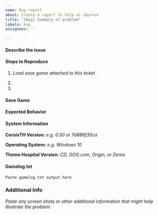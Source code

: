 ```yaml
---
name: Bug report
about: Create a report to help us improve
title: "[Bug] Summary of problem"
labels: bug
assignees: ''

---
```


#### Describe the issue


#### Steps to Reproduce
1. *Load save game attached to this ticket*

2.

3.

#### Save Game
<!-- It is often useful for us if you have a save game from shortly before the issue occurs that can be used to recreate the problem. Sometimes a save that shows the issue happening may be useful as well. As GitHub currently only supports uploading of images, you will have to upload your your savegames to
an another source such as Google Drive: https://drive.google.com , Dropbox: https://dropbox.com , or OneDrive: https://onedrive.live.com . Add the link to the file to your issue and make the file(s) public, so we can access your gamelog or savegame. The most important thing is to not remove these files after you uploaded them!
-->


#### Expected Behavior


#### System Information
**CorsixTH Version:** *e.g. 0.50 or 7d886f35ca*

**Operating System:** *e.g. Windows 10*

**Theme Hospital Version:** *CD, GOG.com, Origin, or Demo*

#### Gamelog.txt
<!-- For information about where to find gamelog.txt see:
https://github.com/CorsixTH/CorsixTH/wiki/Frequently-Asked-Questions#where-do-i-find-the-configuration-or-the-gamelog-file
-->
```
Paste gamelog.txt output here
```

### Additional Info
*Paste any screen shots or other additional information that might help
illustrate the problem.*
